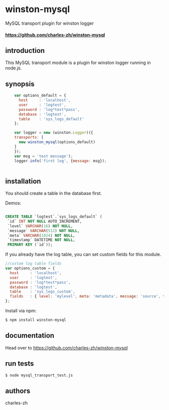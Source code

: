 # winston-mysql
MySQL transport plugin for winston logger

#### <https://github.com/charles-zh/winston-mysql> #

introduction
------------
This MySQL transport module is a plugin for winston logger running in node.js.


synopsis
--------

```js
    var options_default = {
      host     : 'localhost',
      user     : 'logtest',
      password : 'log*test*pass',
      database : 'logtest',
      table    : 'sys_logs_default'
    };

    var logger = new (winston.Logger)({
    transports: [
      new winston_mysql(options_default)
    ]
    });
    var msg = 'test message');
    logger.info('first log', {message: msg});
    
```

installation
------------
You should create a table in the database first.

Demos:
```SQL

CREATE TABLE `logtest`.`sys_logs_default` (
 `id` INT NOT NULL AUTO_INCREMENT,
 `level` VARCHAR(16) NOT NULL,
 `message` VARCHAR(512) NOT NULL,
 `meta` VARCHAR(1024) NOT NULL,
 `timestamp` DATETIME NOT NULL,
 PRIMARY KEY (`id`));

```
If you already have the log table, you can set custom fields for this module.
```js
//custom log table fields
var options_custom = {
  host     : 'localhost',
  user     : 'logtest',
  password : 'log*test*pass',
  database : 'logtest',
  table    : 'sys_logs_custom',
  fields   : { level: 'mylevel', meta: 'metadata', message: 'source', timestamp: 'addDate'}
};

```

Install via npm:

```sh
$ npm install winston-mysql
```

documentation
-------------

Head over to <https://github.com/charles-zh/winston-mysql>

run tests
-------------

```sh
$ node mysql_transport_test.js
```

authors
-------

charles-zh



